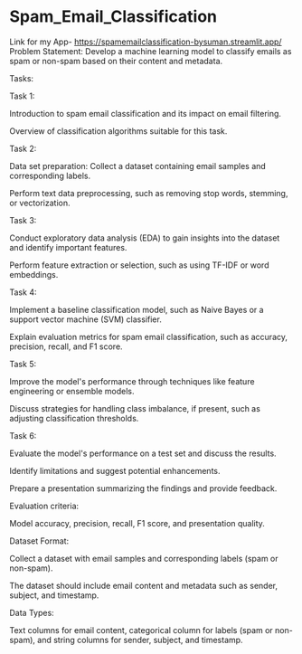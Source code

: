 # Spam_Email_Classification
Link for my App- https://spamemailclassification-bysuman.streamlit.app/
Problem Statement: Develop a machine learning model to classify emails as spam or non-spam based
on their content and metadata.

Tasks:

Task 1:

Introduction to spam email classification and its impact on email filtering.

Overview of classification algorithms suitable for this task.

Task 2:

Data set preparation: Collect a dataset containing email samples and corresponding labels.

Perform text data preprocessing, such as removing stop words, stemming, or vectorization.

Task 3:

Conduct exploratory data analysis (EDA) to gain insights into the dataset and identify important
features.

Perform feature extraction or selection, such as using TF-IDF or word embeddings.

Task 4:

Implement a baseline classification model, such as Naive Bayes or a support vector machine (SVM)
classifier.

Explain evaluation metrics for spam email classification, such as accuracy, precision, recall, and F1 score.

Task 5:

Improve the model's performance through techniques like feature engineering or ensemble models.

Discuss strategies for handling class imbalance, if present, such as adjusting classification thresholds.

Task 6:

Evaluate the model's performance on a test set and discuss the results.

Identify limitations and suggest potential enhancements.

Prepare a presentation summarizing the findings and provide feedback.

Evaluation criteria: 

Model accuracy, precision, recall, F1 score, and presentation quality.

Dataset Format:

Collect a dataset with email samples and corresponding labels (spam or non-spam).

The dataset should include email content and metadata such as sender, subject, and timestamp.

Data Types:

Text columns for email content, categorical column for labels (spam or non-spam), and string columns for sender, subject, and timestamp.
